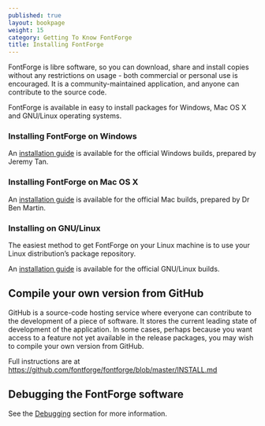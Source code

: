 ```yaml
---
published: true
layout: bookpage
weight: 15
category: Getting To Know FontForge
title: Installing FontForge
---
```


FontForge is libre software, so you can download, share and install copies without any restrictions on usage - both commercial or personal use is encouraged.
It is a community-maintained application, and anyone can contribute to the source code.

FontForge is available in easy to install packages for Windows, Mac OS X and GNU/Linux operating systems.

### Installing FontForge on Windows

An [installation guide](http://fontforge.github.io/en-US/downloads/windows/) is available for the official Windows builds, prepared by Jeremy Tan.

### Installing FontForge on Mac OS X

An [installation guide](http://fontforge.github.io/en-US/downloads/mac/) is available for the official Mac builds, prepared by Dr Ben Martin.

### Installing on GNU/Linux

The easiest method to get FontForge on your Linux machine is to use your Linux distribution’s package repository.

An [installation guide](http://fontforge.github.io/en-US/downloads/gnulinux/) is available for the official GNU/Linux builds.

## Compile your own version from GitHub

GitHub is a source-code hosting service where everyone can contribute to the development of a piece of software.
It stores the current leading state of development of the application.
In some cases, perhaps because you want access to a feature not yet available in the release packages, you may wish to compile your own version from GitHub.

Full instructions are at <https://github.com/fontforge/fontforge/blob/master/INSTALL.md>

## Debugging the FontForge software

See the [Debugging](When_Things_Go_Wrong_With_Fontforge_Itself) section for more information.
